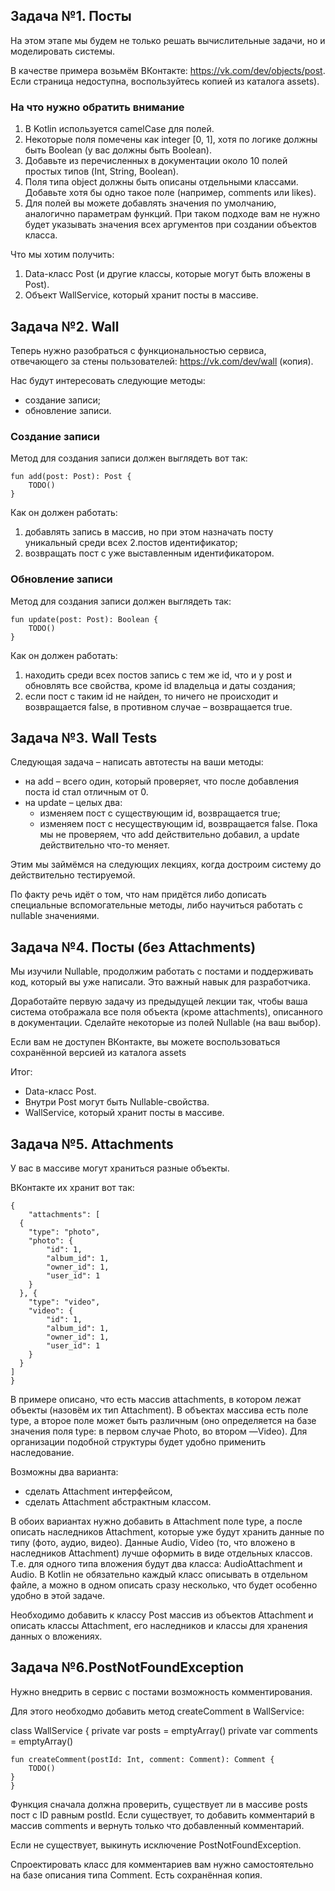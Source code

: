 ## Задача №1. Посты

На этом этапе мы будем не только решать вычислительные задачи, но и моделировать системы.

В качестве примера возьмём ВКонтакте: https://vk.com/dev/objects/post. Если страница недоступна, воспользуйтесь копией из каталога assets).

### На что нужно обратить внимание

1. В Kotlin используется camelCase для полей.
2. Некоторые поля помечены как integer [0, 1], хотя по логике должны быть Boolean (у вас должны быть Boolean).
3. Добавьте из перечисленных в документации около 10 полей простых типов (Int, String, Boolean).
4. Поля типа object должны быть описаны отдельными классами. Добавьте хотя бы одно такое поле (например, comments или likes).
5. Для полей вы можете добавлять значения по умолчанию, аналогично параметрам функций. При таком подходе вам не нужно будет указывать значения всех аргументов при создании объектов класса.
   
Что мы хотим получить:

1. Data-класс Post (и другие классы, которые могут быть вложены в Post).
2. Объект WallService, который хранит посты в массиве.
   
## Задача №2. Wall

Теперь нужно разобраться с функциональностью сервиса, отвечающего за стены пользователей: https://vk.com/dev/wall (копия).

Нас будут интересовать следующие методы:

- создание записи;
- обновление записи.
  
### Создание записи

Метод для создания записи должен выглядеть вот так:

    fun add(post: Post): Post {
        TODO()
    }
Как он должен работать:

1. добавлять запись в массив, но при этом назначать посту уникальный среди всех 2.постов идентификатор;
2. возвращать пост с уже выставленным идентификатором.

### Обновление записи

Метод для создания записи должен выглядеть так:

    fun update(post: Post): Boolean {
        TODO()
    }
Как он должен работать:

1. находить среди всех постов запись с тем же id, что и у post и обновлять все свойства, кроме id владельца и даты создания;
2. если пост с таким id не найден, то ничего не происходит и возвращается false, в противном случае – возвращается true.

## Задача №3. Wall Tests

Следующая задача – написать автотесты на ваши методы:

- на add – всего один, который проверяет, что после добавления поста id стал отличным от 0.
- на update – целых два:
  - изменяем пост с существующим id, возвращается true;
  - изменяем пост с несуществующим id, возвращается false.
Пока мы не проверяем, что add действительно добавил, а update действительно что-то меняет.

Этим мы займёмся на следующих лекциях, когда достроим систему до действительно тестируемой.

По факту речь идёт о том, что нам придётся либо дописать специальные вспомогательные методы, либо научиться работать с nullable значениями.

## Задача №4. Посты (без Attachments)

Мы изучили Nullable, продолжим работать с постами и поддерживать код, который вы уже написали. Это важный навык для разработчика.

Доработайте первую задачу из предыдущей лекции так, чтобы ваша система отображала все поля объекта (кроме attachments), описанного в документации. Сделайте некоторые из полей Nullable (на ваш выбор).

Если вам не доступен ВКонтакте, вы можете воспользоваться сохранённой версией из каталога assets

Итог:

- Data-класс Post.
- Внутри Post могут быть Nullable-свойства.
- WallService, который хранит посты в массиве.

## Задача №5. Attachments

У вас в массиве могут храниться разные объекты.

ВКонтакте их хранит вот так:
 
    {
        "attachments": [
      {
        "type": "photo",
        "photo": {
            "id": 1,
            "album_id": 1,
            "owner_id": 1,
            "user_id": 1
        }
      }, {
        "type": "video",
        "video": {
            "id": 1,
            "album_id": 1,
            "owner_id": 1,
            "user_id": 1
        }
      }
    ]
    }
 
В примере описано, что есть массив attachments, в котором лежат объекты (назовём их тип  Attachment). В объектах массива есть поле type, а второе поле может быть различным (оно определяется на базе значения поля type: в первом случае Photo, во втором —Video). Для организации подобной структуры будет удобно применить наследование.

Возможны два варианта:

- сделать Attachment интерфейсом,
- сделать Attachment абстрактным классом.
  
В обоих вариантах нужно добавить в Attachment поле type, а после описать наследников Attachment, которые уже будут хранить данные по типу (фото, аудио, видео). Данные Audio, Video (то, что вложено в наследников Attachment) лучше оформить в виде отдельных классов. Т.е. для одного типа вложения будут два класса: AudioAttachment и Audio. В Kotlin не обязательно каждый класс описывать в отдельном файле, а можно в одном описать сразу несколько, что будет особенно удобно в этой задаче.

Необходимо добавить к классу Post массив из объектов Attachment и описать классы Attachment, его наследников и классы для хранения данных о вложениях.

## Задача №6.PostNotFoundException

Нужно внедрить в сервис с постами возможность комментирования.

Для этого необходмо добавить метод createComment в WallService:


  class WallService {
    private var posts = emptyArray<Post>()
    private var comments = emptyArray<Comment>()

    fun createComment(postId: Int, comment: Comment): Comment {
        TODO()
    }
    }


Функция сначала должна проверить, существует ли в массиве posts пост с ID равным postId. Если существует, то добавить комментарий в массив comments и вернуть только что добавленный комментарий.

Если не существует, выкинуть исключение PostNotFoundException.

Спроектировать класс для комментариев вам нужно самостоятельно на базе описания типа Comment. Есть сохранённая копия.

